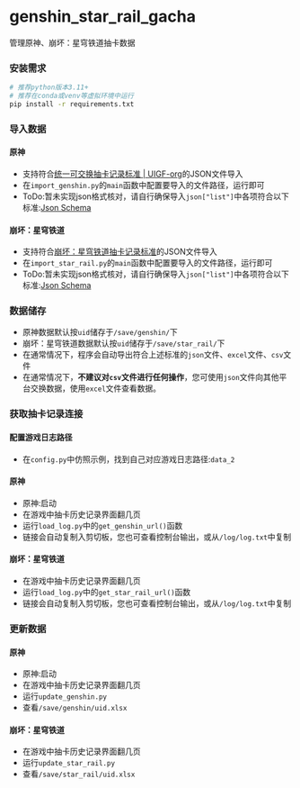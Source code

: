 # genshin_star_rail_gacha
管理原神、崩坏：星穹铁道抽卡数据

### 安装需求

```bash
# 推荐python版本3.11+
# 推荐在conda或venv等虚拟环境中运行
pip install -r requirements.txt
```

### 导入数据

#### 原神

- 支持符合[统一可交换抽卡记录标准 | UIGF-org](https://uigf.org/zh/standards/UIGF.html)的JSON文件导入
- 在`import_genshin.py`的`main`函数中配置要导入的文件路径，运行即可
- ToDo:暂未实现json格式核对，请自行确保导入`json["list"]`中各项符合以下标准:[Json Schema](https://uigf.org/zh/standards/UIGF.html#json-schema)

#### 崩坏：星穹铁道

- 支持符合[崩坏：星穹铁道抽卡记录标准](https://uigf.org/zh/standards/SRGF.html)的JSON文件导入
- 在`import_star_rail.py`的`main`函数中配置要导入的文件路径，运行即可
- ToDo:暂未实现json格式核对，请自行确保导入`json["list"]`中各项符合以下标准:[Json Schema](https://uigf.org/zh/standards/SRGF.html#json-schema)

### 数据储存

- 原神数据默认按`uid`储存于`/save/genshin/`下
- 崩坏：星穹铁道数据默认按`uid`储存于`/save/star_rail/`下
- 在通常情况下，程序会自动导出符合上述标准的`json`文件、`excel`文件、`csv`文件
- 在通常情况下，**不建议对`csv`文件进行任何操作**，您可使用`json`文件向其他平台交换数据，使用`excel`文件查看数据。

### 获取抽卡记录连接

#### 配置游戏日志路径

- 在`config.py`中仿照示例，找到自己对应游戏日志路径:`data_2`

#### 原神

- 原神:启动
- 在游戏中抽卡历史记录界面翻几页
- 运行`load_log.py`中的`get_genshin_url()`函数
- 链接会自动复制入剪切板，您也可查看控制台输出，或从`/log/log.txt`中复制

#### 崩坏：星穹铁道

- 在游戏中抽卡历史记录界面翻几页
- 运行`load_log.py`中的`get_star_rail_url()`函数
- 链接会自动复制入剪切板，您也可查看控制台输出，或从`/log/log.txt`中复制

### 更新数据

#### 原神

- 原神:启动
- 在游戏中抽卡历史记录界面翻几页
- 运行`update_genshin.py`
- 查看`/save/genshin/uid.xlsx`

#### 崩坏：星穹铁道

- 在游戏中抽卡历史记录界面翻几页
- 运行`update_star_rail.py`
- 查看`/save/star_rail/uid.xlsx`

